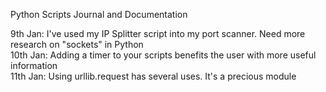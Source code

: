 Python Scripts Journal and Documentation <br>

9th  Jan: I've used my IP Splitter script into my port scanner. Need more research on "sockets" in Python <br>
10th Jan: Adding a timer to your scripts benefits the user with more useful information <br>
11th Jan: Using urllib.request has several uses. It's a precious module <br>